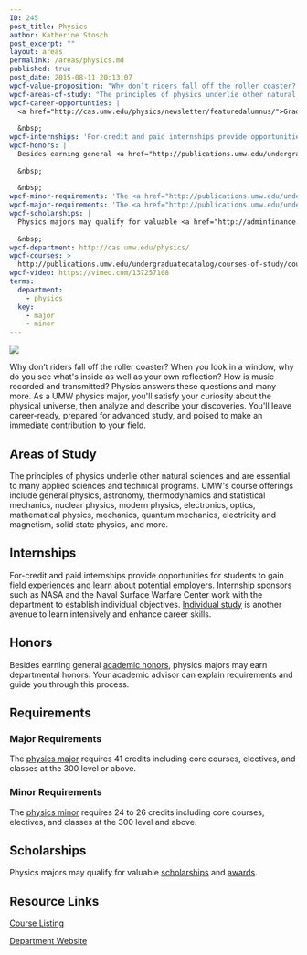 ```yaml
---
ID: 245
post_title: Physics
author: Katherine Stosch
post_excerpt: ""
layout: areas
permalink: /areas/physics.md
published: true
post_date: 2015-08-11 20:13:07
wpcf-value-proposition: "Why don’t riders fall off the roller coaster? When you look in a window, why do you see what's inside as well as your own reflection? How is music recorded and transmitted? Physics answers these questions and many more. As a UMW physics major, you'll satisfy your curiosity about the physical universe, then analyze and describe your discoveries. You'll leave career-ready, prepared for advanced study, and poised to make an immediate contribution to your field."
wpcf-areas-of-study: "The principles of physics underlie other natural sciences and are essential to many applied sciences and technical programs. UMW's course offerings include general physics, astronomy, thermodynamics and statistical mechanics, nuclear physics, modern physics, electronics, optics, mathematical physics, mechanics, quantum mechanics, electricity and magnetism, solid state physics, and more."
wpcf-career-opportunties: |
  <a href="http://cas.umw.edu/physics/newsletter/featuredalumnus/">Graduates in physics</a> establish careers as researchers, educators, and engineers in such fields as acoustics, astronomy, astrophysics, atomic physics, biophysics, chemical physics, fluid dynamics, geophysics, low-temperature physics, medical physics, materials science, nuclear physics, optics, particle physics, plasma physics, solid state physics, spectroscopy, and vacuum physics.
  
  &nbsp;
wpcf-internships: 'For-credit and paid internships provide opportunities for students to gain field experiences and learn about potential employers. Internship sponsors such as NASA and the Naval Surface Warfare Center work with the department to establish individual objectives. <a href="http://cas.umw.edu/physics/individual-study/">Individual study</a> is another avenue to learn intensively and enhance career skills.'
wpcf-honors: |
  Besides earning general <a href="http://publications.umw.edu/undergraduatecatalog/academic_policies/honors/">academic honors</a>, physics majors may earn departmental honors. Your academic advisor can explain requirements and guide you through this process.
  
  &nbsp;
  
  &nbsp;
wpcf-minor-requirements: 'The <a href="http://publications.umw.edu/undergraduatecatalog/courses-of-study/minors/phys/">physics minor</a> requires 24 to 26 credits including core courses, electives, and classes at the 300 level and above.'
wpcf-major-requirements: 'The <a href="http://publications.umw.edu/undergraduatecatalog/courses-of-study/majors/physics-major/">physics major</a> requires 41 credits including core courses, electives, and classes at the 300 level or above.'
wpcf-scholarships: |
  Physics majors may qualify for valuable <a href="http://adminfinance.umw.edu/financialaid/scholarship-information/">scholarships</a> and <a href="http://cas.umw.edu/physics/newsletter/awards/">awards</a>.
  
  &nbsp;
wpcf-department: http://cas.umw.edu/physics/
wpcf-courses: >
  http://publications.umw.edu/undergraduatecatalog/courses-of-study/course-descriptions/phys/
wpcf-video: https://vimeo.com/137257108
terms:
  department:
    - physics
  key:
    - major
    - minor
---
```


<!-- Types Custom Fields: -->

<!-- video -->
[![](https://i.vimeocdn.com/video/532086770_960.jpg)](https://vimeo.com/137257108)
<!-- End video -->

<!-- value-proposition -->
Why don’t riders fall off the roller coaster? When you look in a window, why do you see what's inside as well as your own reflection? How is music recorded and transmitted? Physics answers these questions and many more. As a UMW physics major, you'll satisfy your curiosity about the physical universe, then analyze and describe your discoveries. You'll leave career-ready, prepared for advanced study, and poised to make an immediate contribution to your field.
<!-- End value-proposition -->

<!-- areas-of-study -->
## Areas of Study
The principles of physics underlie other natural sciences and are essential to many applied sciences and technical programs. UMW's course offerings include general physics, astronomy, thermodynamics and statistical mechanics, nuclear physics, modern physics, electronics, optics, mathematical physics, mechanics, quantum mechanics, electricity and magnetism, solid state physics, and more.
<!-- End areas-of-study -->

<!-- internships -->
## Internships
For-credit and paid internships provide opportunities for students to gain field experiences and learn about potential employers. Internship sponsors such as NASA and the Naval Surface Warfare Center work with the department to establish individual objectives. [Individual study](http://cas.umw.edu/physics/individual-study/) is another avenue to learn intensively and enhance career skills.
<!-- End internships -->

<!-- honors -->
## Honors
Besides earning general [academic honors](http://publications.umw.edu/undergraduatecatalog/academic_policies/honors/), physics majors may earn departmental honors. Your academic advisor can explain requirements and guide you through this process.
<!-- End honors -->

<!-- requirements -->
## Requirements

<!-- major-requirements -->
### Major Requirements
The [physics major](http://publications.umw.edu/undergraduatecatalog/courses-of-study/majors/physics-major/) requires 41 credits including core courses, electives, and classes at the 300 level or above.
<!-- End major-requirements -->

<!-- minor-requirements -->
### Minor Requirements
The [physics minor](http://publications.umw.edu/undergraduatecatalog/courses-of-study/minors/phys/) requires 24 to 26 credits including core courses, electives, and classes at the 300 level and above.
<!-- End minor-requirements -->

<!-- End requirements -->

<!-- scholarships -->
## Scholarships
Physics majors may qualify for valuable [scholarships](http://adminfinance.umw.edu/financialaid/scholarship-information/) and [awards](http://cas.umw.edu/physics/newsletter/awards/).
<!-- End scholarships -->

<!-- resource-links -->
## Resource Links

<!-- courses -->
[Course Listing](http://publications.umw.edu/undergraduatecatalog/courses-of-study/course-descriptions/phys/)

<!-- End courses -->


<!-- department -->
[Department Website](http://cas.umw.edu/physics/)

<!-- End department -->

<!-- End resource-links -->

<!-- End Types Custom Fields -->